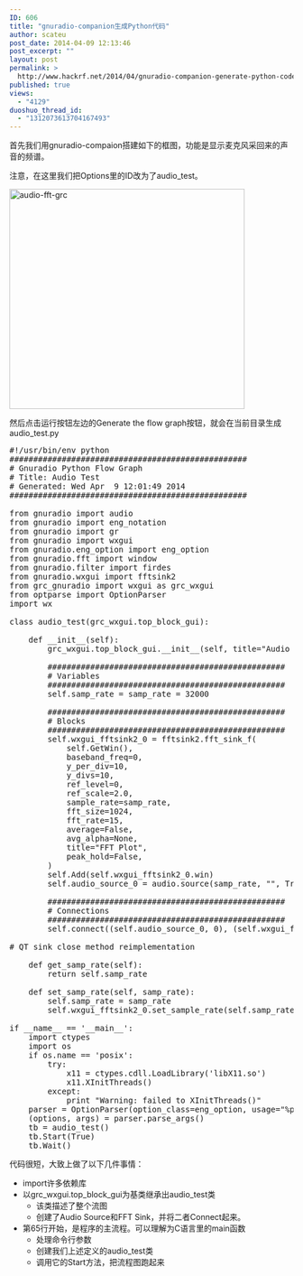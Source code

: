 ```yaml
---
ID: 606
title: "gnuradio-companion生成Python代码"
author: scateu
post_date: 2014-04-09 12:13:46
post_excerpt: ""
layout: post
permalink: >
  http://www.hackrf.net/2014/04/gnuradio-companion-generate-python-code/
published: true
views:
  - "4129"
duoshuo_thread_id:
  - "1312073613704167493"
---
```

首先我们用gnuradio-compaion搭建如下的框图，功能是显示麦克风采回来的声音的频谱。<!--more-->

注意，在这里我们把Options里的ID改为了audio_test。

<a href="http://www.hackrf.net/wp-content/uploads/2014/04/a.png"><img class="alignnone size-full wp-image-607" src="http://www.hackrf.net/wp-content/uploads/2014/04/a.png" alt="audio-fft-grc" width="417" height="390" /></a>

然后点击运行按钮左边的Generate the flow graph按钮，就会在当前目录生成audio_test.py
<pre class="nums:true lang:default decode:true">#!/usr/bin/env python
##################################################
# Gnuradio Python Flow Graph
# Title: Audio Test
# Generated: Wed Apr  9 12:01:49 2014
##################################################

from gnuradio import audio
from gnuradio import eng_notation
from gnuradio import gr
from gnuradio import wxgui
from gnuradio.eng_option import eng_option
from gnuradio.fft import window
from gnuradio.filter import firdes
from gnuradio.wxgui import fftsink2
from grc_gnuradio import wxgui as grc_wxgui
from optparse import OptionParser
import wx

class audio_test(grc_wxgui.top_block_gui):

    def __init__(self):
        grc_wxgui.top_block_gui.__init__(self, title="Audio Test")

        ##################################################
        # Variables
        ##################################################
        self.samp_rate = samp_rate = 32000

        ##################################################
        # Blocks
        ##################################################
        self.wxgui_fftsink2_0 = fftsink2.fft_sink_f(
        	self.GetWin(),
        	baseband_freq=0,
        	y_per_div=10,
        	y_divs=10,
        	ref_level=0,
        	ref_scale=2.0,
        	sample_rate=samp_rate,
        	fft_size=1024,
        	fft_rate=15,
        	average=False,
        	avg_alpha=None,
        	title="FFT Plot",
        	peak_hold=False,
        )
        self.Add(self.wxgui_fftsink2_0.win)
        self.audio_source_0 = audio.source(samp_rate, "", True)

        ##################################################
        # Connections
        ##################################################
        self.connect((self.audio_source_0, 0), (self.wxgui_fftsink2_0, 0))

# QT sink close method reimplementation

    def get_samp_rate(self):
        return self.samp_rate

    def set_samp_rate(self, samp_rate):
        self.samp_rate = samp_rate
        self.wxgui_fftsink2_0.set_sample_rate(self.samp_rate)

if __name__ == '__main__':
    import ctypes
    import os
    if os.name == 'posix':
        try:
            x11 = ctypes.cdll.LoadLibrary('libX11.so')
            x11.XInitThreads()
        except:
            print "Warning: failed to XInitThreads()"
    parser = OptionParser(option_class=eng_option, usage="%prog: [options]")
    (options, args) = parser.parse_args()
    tb = audio_test()
    tb.Start(True)
    tb.Wait()</pre>
代码很短，大致上做了以下几件事情：
<ul>
	<li>import许多依赖库</li>
	<li>以grc_wxgui.top_block_gui为基类继承出audio_test类
<ul>
	<li>该类描述了整个流图</li>
	<li>创建了Audio Source和FFT Sink，并将二者Connect起来。</li>
</ul>
</li>
	<li>第65行开始，是程序的主流程。可以理解为C语言里的main函数
<ul>
	<li>处理命令行参数</li>
	<li>创建我们上述定义的audio_test类</li>
	<li>调用它的Start方法，把流程图跑起来</li>
</ul>
</li>
</ul>
